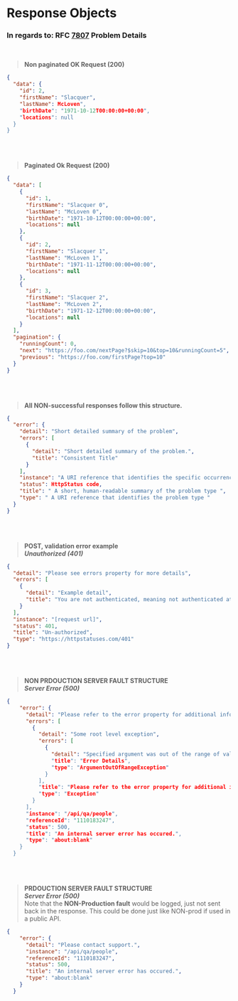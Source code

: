 [1]:https://tools.ietf.org/html/rfc7807

# Response Objects
### In regards to: RFC [**7807**][1] Problem Details

<br>

> **Non paginated OK Request (200)**
```json
{
  "data": {
    "id": 2,
    "firstName": "Slacquer",
    "lastName": McLoven",
    "birthDate": "1971-10-12T00:00:00+00:00",
    "locations": null
  }
}
```

<br>
<br>

> **Paginated Ok Request (200)**

```json
{
  "data": [
    {
      "id": 1,
      "firstName": "Slacquer 0",
      "lastName": "McLoven 0",
      "birthDate": "1971-10-12T00:00:00+00:00",
      "locations": null
    },
    {
      "id": 2,
      "firstName": "Slacquer 1",
      "lastName": "McLoven 1",
      "birthDate": "1971-11-12T00:00:00+00:00",
      "locations": null
    },
    {
      "id": 3,
      "firstName": "Slacquer 2",
      "lastName": "McLoven 2",
      "birthDate": "1971-12-12T00:00:00+00:00",
      "locations": null
    }
  ],
  "pagination": {
    "runningCount": 0,
    "next": "https://foo.com/nextPage?$skip=10&top=10&runningCount=5",
    "previous": "https://foo.com/firstPage?top=10"
  }
}

```

<br>
<br>

> **All NON-successful responses follow this structure.**

```json
{
  "error": {
    "detail": "Short detailed summary of the problem",
    "errors": [
      {
        "detail": "Short detailed summary of the problem.",
        "title": "Consistent Title"
      }
    ],
    "instance": "A URI reference that identifies the specific occurrence of the problem ",
    "status": HttpStatus code,
    "title": " A short, human-readable summary of the problem type ",
    "type": " A URI reference that identifies the problem type "
  }
}
```

<br>
<br>

> **POST, validation error example**  
> _**Unauthorized (401)**_  

```json
{
  "detail": "Please see errors property for more details",
  "errors": [
    {
      "detail": "Example detail",
      "title": "You are not authenticated, meaning not authenticated at all or authenticated incorrectly."
    }
  ],
  "instance": "[request url]",
  "status": 401,
  "title": "Un-authorized",
  "type": "https://httpstatuses.com/401"
}

```


<br>
<br>

> **NON PRDOUCTION SERVER FAULT STRUCTURE**  
> _**Server Error (500)**_  

```json
{
    "error": {
      "detail": "Please refer to the error property for additional information.",
      "errors": [
        {
          "detail": "Some root level exception",
          "errors": [
            {
              "detail": "Specified argument was out of the range of valid values”
              "title": "Error Details",
              "type": "ArgumentOutOfRangeException"
            }
          ],
          "title": "Please refer to the error property for additional information.",
          "type": "Exception"
        }
      ],
      "instance": "/api/qa/people",
      "referenceId": "1110183247",
      "status": 500,
      "title": "An internal server error has occured.",
      "type": "about:blank"
    }
  }
```

<br>
<br>

> **PRDOUCTION SERVER FAULT STRUCTURE**  
> _**Server Error (500)**_  
> Note that the **NON-Production fault** would be logged, just not sent back in the response.  This could be done just like NON-prod if used in a public API.

```json
{
    "error": {
      "detail": "Please contact support.",
      "instance": "/api/qa/people",
      "referenceId": "1110183247",
      "status": 500,
      "title": "An internal server error has occured.",
      "type": "about:blank"
    }
  }
```
